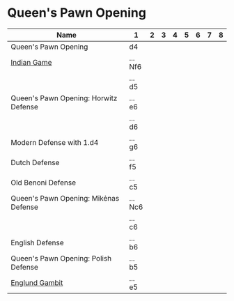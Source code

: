 # Queen's Pawn Opening

| Name                                  | 1              | 2 | 3 | 4 | 5 | 6 | 7 | 8 |
|---------------------------------------|----------------|---|---|---|---|---|---|---|
| Queen's Pawn Opening                  | d4             |   |   |   |   |   |   |   |
| [Indian Game](./indian_game.md)       | ... <br /> Nf6 |   |   |   |   |   |   |   |
|                                       | ... <br /> d5  |   |   |   |   |   |   |   |
| Queen's Pawn Opening: Horwitz Defense | ... <br /> e6  |   |   |   |   |   |   |   |
|                                       | ... <br /> d6  |   |   |   |   |   |   |   |
| Modern Defense with 1.d4              | ... <br /> g6  |   |   |   |   |   |   |   |
| Dutch Defense                         | ... <br /> f5  |   |   |   |   |   |   |   |
| Old Benoni Defense                    | ... <br /> c5  |   |   |   |   |   |   |   |
| Queen's Pawn Opening: Mikėnas Defense | ... <br /> Nc6 |   |   |   |   |   |   |   |
|                                       | ... <br /> c6  |   |   |   |   |   |   |   |
| English Defense                       | ... <br /> b6  |   |   |   |   |   |   |   |
| Queen's Pawn Opening: Polish Defense  | ... <br /> b5  |   |   |   |   |   |   |   |
| [Englund Gambit](./englund_gambit.md) | ... <br /> e5  |   |   |   |   |   |   |   |
